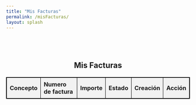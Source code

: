 ```yaml
---
title: "Mis Facturas"
permalink: /misFacturas/
layout: splash
---
```


<style>
/* Your CSS styles */
table {
  border-collapse: collapse;
  margin: 20px 0;
}

table, th, td {
  border: 1px solid black;
  width: fit-content;
  margin-left: auto;
  margin-right: auto;
}

th, td {
  padding: 8px;
  text-align: left;
}

th {
  background-color: #f2f2f2;
}
</style>

<h2 style="margin-top: 4em;text-align: center;"> Mis Facturas</h2>

<!-- Display invoices list -->
<table id="invoices-table">
  <thead>
    <tr>
      <th>Concepto</th>
      <th>Numero de factura</th>
      <th>Importe</th>
      <th>Estado</th>
      <th>Creación</th>
      <th>Acción</th>
    </tr>
  </thead>
  <tbody>
    <!-- Invoices will be dynamically added here -->
  </tbody>
</table>

<script>
// Function to format amount
function formatAmount(amount) {
  return (amount / 100).toFixed(2).replace('.', ',') + ' €';
}

// Function to translate status
function translateStatus(status) {
  if (status === 'paid') {
    return 'Pagada';
  }
  return status;
}

// Function to format creation date
function formatCreationDate(timestamp) {
  const date = new Date(timestamp * 1000);
  return date.toLocaleDateString();
}

// Function to fetch and display invoices
function fetchAndDisplayInvoices(email) {
  fetch('/.netlify/functions/server', {
      method: 'POST',
      headers: {
        'Content-Type': 'application/json'
      },
      body: JSON.stringify({ action: 'get_invoices', email: email })
    })
    .then(response => {
      console.log('Response status:', response.status);
      return response.json();
    })
    .then(data => {
      console.log('Fetched data:', data);
      const invoicesTableBody = document.querySelector('#invoices-table tbody');
      if (data && data.invoices) {
        data.invoices.forEach(invoice => {
          const formattedAmount = formatAmount(invoice.amount_due);
          const translatedStatus = translateStatus(invoice.status);
          const formattedCreationDate = formatCreationDate(invoice.created);
          const description = getDescription(invoice); // Get description from invoice lines
          const row = document.createElement('tr');
          row.innerHTML = `
            <td>${description}</td>
            <td>${invoice.number}</td>
            <td>${formattedAmount}</td>
            <td>${translatedStatus}</td>
            <td>${formattedCreationDate}</td>
            <td><button onclick="downloadInvoice('${invoice.invoice_pdf}')">Descargar</button></td>
          `;
          invoicesTableBody.appendChild(row);
        });
      } else {
        console.error('Error fetching invoices:', data);
      }
    })
    .catch(error => {
      console.error('Error fetching invoices:', error);
    });
}

// Function to get description from invoice lines
function getDescription(invoice) {
  if (invoice.lines && invoice.lines.data.length > 0) {
    // Assuming the description is available in the first line item
    let description = invoice.lines.data[0].description || '';

    // Translation dictionary
    const translationDict = {
      'at €': '€', // Translate 'at €' to '€'
      'month': 'mes' // Translate 'month' to 'mes'
      // Add more translations as needed
    };

    // Perform translation
    for (const [key, value] of Object.entries(translationDict)) {
      description = description.replace(new RegExp(key, 'g'), value);
    }

    return description;
  }
  return ''; // Return an empty string if description is not available
}

// Function to download invoice in PDF format
function downloadInvoice(invoicePdfUrl) {
  console.log('Downloading invoice:', invoicePdfUrl);
  window.open(invoicePdfUrl, '_blank');
}

// Fetch and display invoices when the page loads
netlifyIdentity.on('login', user => {
  const usernameSpan = document.getElementById('username');
  if (usernameSpan) {
    usernameSpan.innerText = user.user_metadata.full_name || user.email;
  } else {
    console.warn('Username span element not found.');
  }

  const subscriptionPlanElement = document.getElementById('subscription-plan');
  if (subscriptionPlanElement) {
    const subscriptionPlan = user.user_metadata.subscription_plan;
    if (subscriptionPlan) {
      subscriptionPlanElement.textContent = "Plan " + subscriptionPlan;
      console.log('Subscription plan:', subscriptionPlan);
    } else {
      console.log('User', user);
      console.log('sin plan de suscripción');
    }
  } else {
    console.warn('Subscription plan element not found.');
  }

  fetchAndDisplayInvoices(user.email);
});
</script>
